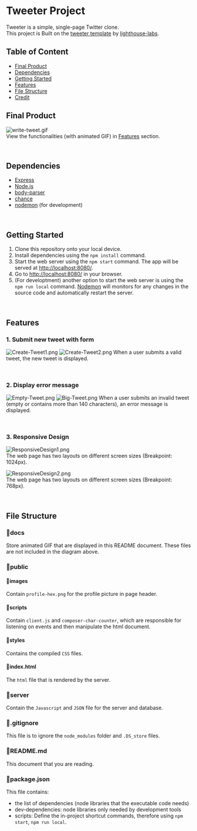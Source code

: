 # Tweeter Project

Tweeter is a simple, single-page Twitter clone.  
This project is Built on the [tweeter template](https://github.com/lighthouse-labs/tweeter) by [lighthouse-labs](https://github.com/lighthouse-labs).

## Table of Content

- [Final Product](#final-product)
- [Dependencies](#dependencies)
- [Getting Started](#getting-started)
- [Features](#features)
- [File Structure](#file-structure)
- [Credit](#credit)

## Final Product

![write-tweet.gif](./docs/write-tweet.gif)  
View the functionalities (with animated GIF) in [Features](#features) section.

&nbsp;

## Dependencies

- [Express](https://expressjs.com/)
- [Node.js](https://nodejs.org/en/)
- [body-parser](https://github.com/expressjs/body-parser)
- [chance](https://chancejs.com/)
- [nodemon](https://github.com/remy/nodemon) (for development)

&nbsp;

## Getting Started

1. Clone this repository onto your local device.
2. Install dependencies using the `npm install` command.
3. Start the web server using the `npm start` command. The app will be served at <http://localhost:8080/>.
4. Go to <http://localhost:8080/> in your browser.
5. (For developtment) another option to start the web server is using the `npm run local` command. [Nodemon](https://github.com/remy/nodemon) will monitors for any changes in the source code and automatically restart the server.

&nbsp;

## Features

### 1. Submit new tweet with form

![Create-Tweet1.png](https://github.com/hktaneja/tweeter/blob/master/public/docs/Create-Tweet1.png?raw=true) 
![Create-Tweet2.png](https://github.com/hktaneja/tweeter/blob/master/public/docs/Create-Tweet2.png?raw=true) 
When a user submits a valid tweet, the new tweet is displayed.

&nbsp;

### 2. Display error message

![Empty-Tweet.png](https://github.com/hktaneja/tweeter/blob/master/public/docs/Empty-Tweet.png?raw=true) 
![Big-Tweet.png](https://github.com/hktaneja/tweeter/blob/master/public/docs/Big-Tweet.png?raw=true)
When a user submits an invalid tweet (empty or contains more than 140 characters), an error message is displayed.

&nbsp;

### 3. Responsive Design

![ResponsiveDesign1.png](https://github.com/hktaneja/tweeter/blob/master/public/docs/ResponsiveDesign1.png?raw=true)  
The web page has two layouts on different screen sizes (Breakpoint: 1024px).

![ResponsiveDesign2.png](https://github.com/hktaneja/tweeter/blob/master/public/docs/ResponsiveDesign2.png?raw=true)  
The web page has two layouts on different screen sizes (Breakpoint: 768px).

&nbsp;

## File Structure

### 📂docs

Store animated GIF that are displayed in this README document. These files are not included in the diagram above.

### 📂public

#### 📂images

Contain `profile-hex.png` for the profile picture in page header.

#### 📂scripts

Contain `client.js` and `composer-char-counter`, which are responsible for listening on events and then manipulate the html document.

#### 📂styles

Contains the compiled `CSS` files. 

#### 📜index.html

The `html` file that is rendered by the server.

### 📂server

Contain the `Javascript` and `JSON` file for the server and database.
&nbsp;

### 📜.gitignore

This file is to ignore the `node_modules` folder and `.DS_store` files.

### 📜README.md

This document that you are reading.

### 📜package.json

This file contains:

- the list of dependencies (node libraries that the executable code needs)
- dev-dependencies: node libraries only needed by development tools
- scripts: Define the in-project shortcut commands, therefore using `npm start`, `npm run local`.

